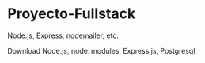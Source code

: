 # Proyecto-Fullstack
Node.js, Express, nodemailer, etc.

Download Node.js, node_modules, Express.js, Postgresql.
